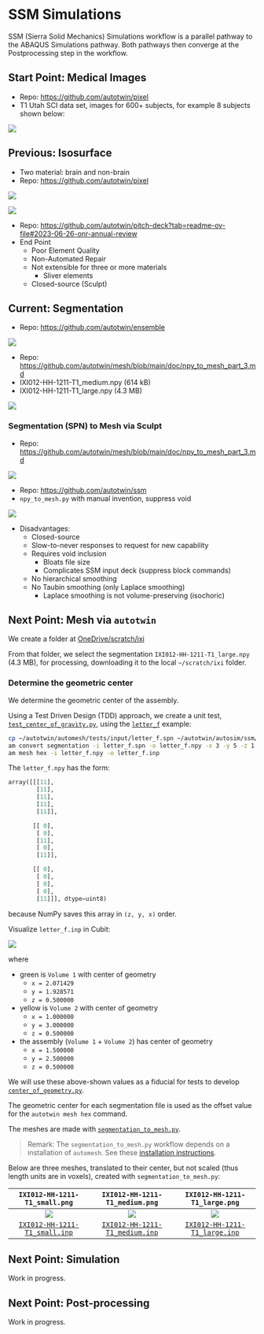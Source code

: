 # SSM Simulations

SSM (Sierra Solid Mechanics) Simulations workflow is a parallel pathway to the
ABAQUS Simulations pathway.  Both pathways then converge at the Postprocessing
step in the workflow.

## Start Point: Medical Images

* Repo: https://github.com/autotwin/pixel
* T1 Utah SCI data set, images for 600+ subjects, for example 8 subjects shown below:

![](fig/ixi_8_subjects.png)

## Previous: Isosurface

* Two material: brain and non-brain
* Repo: https://github.com/autotwin/pixel

![](fig/ixi_8_subjects_isosurface.png)

![](fig/isosurface_to_mesh_cubit.png)

* Repo: https://github.com/autotwin/pitch-deck?tab=readme-ov-file#2023-06-26-onr-annual-review
* End Point
  * Poor Element Quality
  * Non-Automated Repair
  * Not extensible for three or more materials
    * Sliver elements
  * Closed-source (Sculpt)

## Current: Segmentation

* Repo: https://github.com/autotwin/ensemble

![](fig/ixi_ensemble.png)

* Repo: https://github.com/autotwin/mesh/blob/main/doc/npy_to_mesh_part_3.md
* IXI012-HH-1211-T1_medium.npy (614 kB)
* IXI012-HH-1211-T1_large.npy (4.3 MB)

![](fig/ixi_segmentation.png)

### Segmentation (SPN) to Mesh via Sculpt

* Repo: https://github.com/autotwin/mesh/blob/main/doc/npy_to_mesh_part_3.md

![](fig/ixi_segmentation_spn_to_mesh_sculpt.png)

* Repo: https://github.com/autotwin/ssm
* `npy_to_mesh.py` with manual invention, suppress void

![](fig/ixi_cubit_ssm_sim.jpeg)

* Disadvantages:
  * Closed-source
  * Slow-to-never responses to request for new capability
  * Requires void inclusion
    * Bloats file size
    * Complicates SSM input deck (suppress block commands)
  * No hierarchical smoothing
  * No Taubin smoothing (only Laplace smoothing)
    * Laplace smoothing is not volume-preserving (isochoric)

## Next Point: Mesh via `autotwin`

We create a folder at [OneDrive/scratch/ixi](https://1drv.ms/f/c/3cc1bee5e2795295/Et9W9UNhD51KnhfjpWm8lvwBzF2q5-22-kdbkfc_TMKExQ?e=oAbF6a)

From that folder, we select the segmentation
`IXI012-HH-1211-T1_large.npy` (4.3 MB),
for processing, downloading it to the local `~/scratch/ixi` folder.

### Determine the geometric center

We determine the geometric center of the assembly.

Using a Test Driven Design (TDD) approach, we create a unit test,
[`test_center_of_gravity.py`](test_center_of_geometry.py), using the
[`letter_f`](https://autotwin.github.io/automesh/examples/unit_tests/index.html#letter-f)
example:

```sh
cp ~/autotwin/automesh/tests/input/letter_f.spn ~/autotwin/autosim/ssm/.
am convert segmentation -i letter_f.spn -o letter_f.npy -x 3 -y 5 -z 1
am mesh hex -i letter_f.npy -o letter_f.inp
```

The `letter_f.npy` has the form:

```python
array([[[11],
        [11],
        [11],
        [11],
        [11]],

       [[ 0],
        [ 0],
        [11],
        [ 0],
        [11]],

       [[ 0],
        [ 0],
        [ 0],
        [ 0],
        [11]]], dtype=uint8)
```

because NumPy saves this array in `(z, y, x)` order.

Visualize `letter_f.inp` in Cubit:

![](fig/letter_f_in_cubit.png)

where

* green is `Volume 1` with center of geometry
  * `x = 2.071429`
  * `y = 1.928571`
  * `z = 0.500000`
* yellow is `Volume 2` with center of geometry
  * `x = 1.000000`
  * `y = 3.000000`
  * `z = 0.500000`
* the assembly (`Volume 1` + `Volume 2`) has center of geometry
  * `x = 1.500000`
  * `y = 2.500000`
  * `z = 0.500000`

We will use these above-shown values as a fiducial for tests to develop
[`center_of_geometry.py`](center_of_geometry.py).

The geometric center for each segmentation file is used as the offset value
for the `autotwin mesh hex` command.

The meshes are made with [`segmentation_to_mesh.py`](segmentation_to_mesh.py).

> Remark: The `segmentation_to_mesh.py` workflow depends on a installation of `automesh`.  See these [installation instructions](https://autotwin.github.io/automesh/installation.html).

Below are three meshes, translated to their center, but not scaled (thus length units are in voxels), created with `segmentation_to_mesh.py`:

`IXI012-HH-1211-T1_small.png` | `IXI012-HH-1211-T1_medium.png` | `IXI012-HH-1211-T1_large.png`
:---: | :---: | :---:
![](fig/IXI012-HH-1211-T1_small.png) | ![](fig/IXI012-HH-1211-T1_medium.png) | ![](fig/IXI012-HH-1211-T1_large.png)
[`IXI012-HH-1211-T1_small.inp`](https://1drv.ms/u/c/3cc1bee5e2795295/EVd-rG0kkEBFmKSF8JvtnxkBHNSAFDcFrlF_EnurBBi_Ww?e=xgGl8R) | [`IXI012-HH-1211-T1_medium.inp`](https://1drv.ms/u/c/3cc1bee5e2795295/EXBHE63J6HtCglYbUx6BVWoBUqlbX4pEBDRZKThESzKcxA?e=yWQhLz) | [`IXI012-HH-1211-T1_large.inp`](https://1drv.ms/u/c/3cc1bee5e2795295/EZ-HSHXauRVFtfwAMaXCMVoBccC1eyQ-o7v-m-QTD43Hvw?e=wyoNUv)

## Next Point: Simulation

Work in progress.

## Next Point: Post-processing

Work in progress.